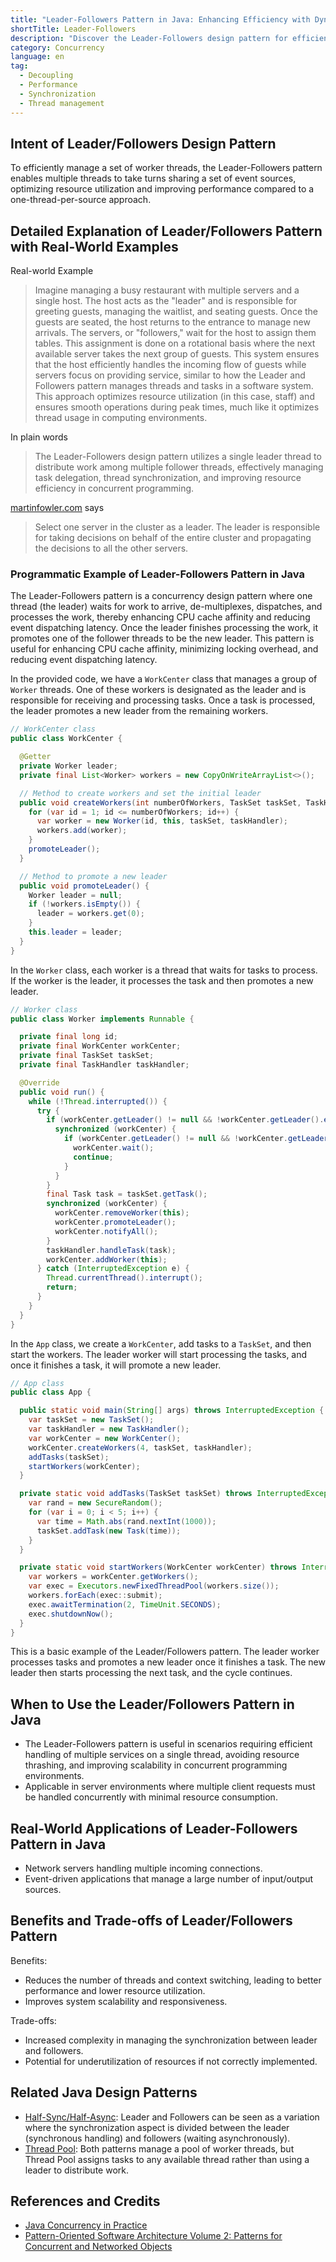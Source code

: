 ```yaml
---
title: "Leader-Followers Pattern in Java: Enhancing Efficiency with Dynamic Worker Allocation"
shortTitle: Leader-Followers
description: "Discover the Leader-Followers design pattern for efficient thread management and synchronization. Learn how to optimize resource usage and improve system performance with detailed examples and applications."
category: Concurrency
language: en
tag:
  - Decoupling
  - Performance
  - Synchronization
  - Thread management
---
```


## Intent of Leader/Followers Design Pattern

To efficiently manage a set of worker threads, the Leader-Followers pattern enables multiple threads to take turns sharing a set of event sources, optimizing resource utilization and improving performance compared to a one-thread-per-source approach.

## Detailed Explanation of Leader/Followers Pattern with Real-World Examples

Real-world Example

> Imagine managing a busy restaurant with multiple servers and a single host. The host acts as the "leader" and is responsible for greeting guests, managing the waitlist, and seating guests. Once the guests are seated, the host returns to the entrance to manage new arrivals. The servers, or "followers," wait for the host to assign them tables. This assignment is done on a rotational basis where the next available server takes the next group of guests. This system ensures that the host efficiently handles the incoming flow of guests while servers focus on providing service, similar to how the Leader and Followers pattern manages threads and tasks in a software system. This approach optimizes resource utilization (in this case, staff) and ensures smooth operations during peak times, much like it optimizes thread usage in computing environments.

In plain words

> The Leader-Followers design pattern utilizes a single leader thread to distribute work among multiple follower threads, effectively managing task delegation, thread synchronization, and improving resource efficiency in concurrent programming.

[martinfowler.com](https://martinfowler.com/articles/patterns-of-distributed-systems/leader-follower.html) says

> Select one server in the cluster as a leader. The leader is responsible for taking decisions on behalf of the entire cluster and propagating the decisions to all the other servers.

### Programmatic Example of Leader-Followers Pattern in Java

The Leader-Followers pattern is a concurrency design pattern where one thread (the leader) waits for work to arrive, de-multiplexes, dispatches, and processes the work, thereby enhancing CPU cache affinity and reducing event dispatching latency. Once the leader finishes processing the work, it promotes one of the follower threads to be the new leader. This pattern is useful for enhancing CPU cache affinity, minimizing locking overhead, and reducing event dispatching latency.

In the provided code, we have a `WorkCenter` class that manages a group of `Worker` threads. One of these workers is designated as the leader and is responsible for receiving and processing tasks. Once a task is processed, the leader promotes a new leader from the remaining workers.

```java
// WorkCenter class
public class WorkCenter {

  @Getter
  private Worker leader;
  private final List<Worker> workers = new CopyOnWriteArrayList<>();

  // Method to create workers and set the initial leader
  public void createWorkers(int numberOfWorkers, TaskSet taskSet, TaskHandler taskHandler) {
    for (var id = 1; id <= numberOfWorkers; id++) {
      var worker = new Worker(id, this, taskSet, taskHandler);
      workers.add(worker);
    }
    promoteLeader();
  }

  // Method to promote a new leader
  public void promoteLeader() {
    Worker leader = null;
    if (!workers.isEmpty()) {
      leader = workers.get(0);
    }
    this.leader = leader;
  }
}
```

In the `Worker` class, each worker is a thread that waits for tasks to process. If the worker is the leader, it processes the task and then promotes a new leader.

```java
// Worker class
public class Worker implements Runnable {

  private final long id;
  private final WorkCenter workCenter;
  private final TaskSet taskSet;
  private final TaskHandler taskHandler;

  @Override
  public void run() {
    while (!Thread.interrupted()) {
      try {
        if (workCenter.getLeader() != null && !workCenter.getLeader().equals(this)) {
          synchronized (workCenter) {
            if (workCenter.getLeader() != null && !workCenter.getLeader().equals(this)) {
              workCenter.wait();
              continue;
            }
          }
        }
        final Task task = taskSet.getTask();
        synchronized (workCenter) {
          workCenter.removeWorker(this);
          workCenter.promoteLeader();
          workCenter.notifyAll();
        }
        taskHandler.handleTask(task);
        workCenter.addWorker(this);
      } catch (InterruptedException e) {
        Thread.currentThread().interrupt();
        return;
      }
    }
  }
}
```

In the `App` class, we create a `WorkCenter`, add tasks to a `TaskSet`, and then start the workers. The leader worker will start processing the tasks, and once it finishes a task, it will promote a new leader.

```java
// App class
public class App {

  public static void main(String[] args) throws InterruptedException {
    var taskSet = new TaskSet();
    var taskHandler = new TaskHandler();
    var workCenter = new WorkCenter();
    workCenter.createWorkers(4, taskSet, taskHandler);
    addTasks(taskSet);
    startWorkers(workCenter);
  }

  private static void addTasks(TaskSet taskSet) throws InterruptedException {
    var rand = new SecureRandom();
    for (var i = 0; i < 5; i++) {
      var time = Math.abs(rand.nextInt(1000));
      taskSet.addTask(new Task(time));
    }
  }

  private static void startWorkers(WorkCenter workCenter) throws InterruptedException {
    var workers = workCenter.getWorkers();
    var exec = Executors.newFixedThreadPool(workers.size());
    workers.forEach(exec::submit);
    exec.awaitTermination(2, TimeUnit.SECONDS);
    exec.shutdownNow();
  }
}
```

This is a basic example of the Leader/Followers pattern. The leader worker processes tasks and promotes a new leader once it finishes a task. The new leader then starts processing the next task, and the cycle continues.

## When to Use the Leader/Followers Pattern in Java

* The Leader-Followers pattern is useful in scenarios requiring efficient handling of multiple services on a single thread, avoiding resource thrashing, and improving scalability in concurrent programming environments.
* Applicable in server environments where multiple client requests must be handled concurrently with minimal resource consumption.

## Real-World Applications of Leader-Followers Pattern in Java

* Network servers handling multiple incoming connections.
* Event-driven applications that manage a large number of input/output sources.

## Benefits and Trade-offs of Leader/Followers Pattern

Benefits:

* Reduces the number of threads and context switching, leading to better performance and lower resource utilization.
* Improves system scalability and responsiveness.

Trade-offs:

* Increased complexity in managing the synchronization between leader and followers.
* Potential for underutilization of resources if not correctly implemented.

## Related Java Design Patterns

* [Half-Sync/Half-Async](https://java-design-patterns.com/patterns/half-sync-half-async/): Leader and Followers can be seen as a variation where the synchronization aspect is divided between the leader (synchronous handling) and followers (waiting asynchronously).
* [Thread Pool](https://java-design-patterns.com/patterns/thread-pool/): Both patterns manage a pool of worker threads, but Thread Pool assigns tasks to any available thread rather than using a leader to distribute work.

## References and Credits

* [Java Concurrency in Practice](https://amzn.to/4aRMruW)
* [Pattern-Oriented Software Architecture Volume 2: Patterns for Concurrent and Networked Objects](https://amzn.to/3UgC24V)
